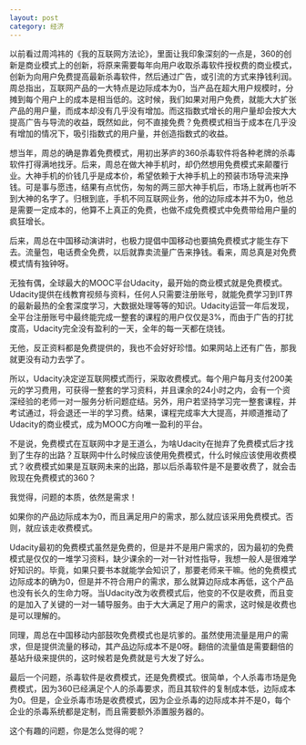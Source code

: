 ```yaml
---
layout: post
category: 经济
---
```


以前看过周鸿祎的《我的互联网方法论》，里面让我印象深刻的一点是，360的创新是商业模式上的创新，将原来需要每年向用户收取杀毒软件授权费的商业模式，创新为向用户免费提高最新杀毒软件，然后通过广告，或引流的方式来挣钱利润。周总指出，互联网产品的一大特点是边际成本为0，当产品在超大用户规模时，分摊到每个用户上的成本是相当低的。这时候，我们如果对用户免费，就能大大扩张产品的用户量，而成本却没有几乎没有增加。而这指数式增长的用户量却会按大大提高广告与导流的收益，既然如此，何不直接免费？免费模式相当于成本在几乎没有增加的情况下，吸引指数式的用户量，并创造指数式的收益。

想当年，周总的确是靠着免费模式，用初出茅庐的360杀毒软件将各种老牌的杀毒软件打得满地找牙。后来，周总在做大神手机时，却仍然想用免费模式来颠覆行业。大神手机的价钱几乎是成本价，希望依赖于大神手机上的预装市场导流来挣钱。可是事与愿违，结果有点忧伤，匆匆的两三部大神手机后，市场上就再也听不到大神的名字了。归根到底，手机不同互联网业务，他的边际成本并不为0，他总是需要一定成本的，他算不上真正的免费，也做不成免费模式中免费带给用户量的疯狂增长。

后来，周总在中国移动演讲时，也极力提倡中国移动也要搞免费模式才能生存下去。流量包，电话费全免费，以后就靠卖流量广告来挣钱。看来，周总真是对免费模式情有独钟呀。

无独有偶，全球最大的MOOC平台Udacity，最开始的商业模式就是免费模式。Udacity提供在线教育视频与资料，任何人只需要注册账号，就能免费学习到IT界的最新最热的全套深度学习，大数据处理等等的知识。Udacity运营一年后发现，全平台注册账号中最终能完成一整套的课程的用户仅仅是3%，而由于广告的打扰度高，Udacity完全没有盈利的一天，全年的每一天都在烧钱。

无他，反正资料都是免费提供的，我也不会好好珍惜。如果网站上还有广告，那我就更没有动力去学了。

所以，Udacity决定逆互联网模式而行，采取收费模式。每个用户每月支付200美元的学习费用，可获得一整套的学习资料，并且课余的24小时之内，会有一个资深经验的老师一对一服务分析问题症结。另外，用户若坚持学习完一整套课程，并考试通过，将会退还一半的学习费。结果，课程完成率大大提高，并顺道推动了Udacity的商业模式，成为MOOC方向唯一盈利的平台。

不是说，免费模式在互联网中才是王道么，为啥Udacity在抛弃了免费模式后才找到了生存的出路？互联网中什么时候应该使用免费模式，什么时候应该使用收费模式？收费模式如果是互联网未来的出路，那以后杀毒软件是不是要收费了，就会击败现在免费模式的360？

我觉得，问题的本质，依然是需求！

如果你的产品边际成本为0，而且满足用户的需求，那么就应该采用免费模式。否则，就应该走收费模式。

Udacity最初的免费模式虽然是免费的，但是并不是用户需求的，因为最初的免费模式是仅仅的一堆学习资料，缺少课余的一对一针对性指导，我想一般人是很难学好知识的。毕竟，如果只要书本就能学会知识了，那要老师来干嘛。他的免费模式边际成本的确为0，但是并不符合用户的需求，那么就算边际成本再低，这个产品也没有长久的生命力呀。当Udacity改为收费模式后，他变的不仅是收费，而且变的是加入了关键的一对一辅导服务。由于大大满足了用户的需求，这时候是收费也是可以理解的。

同理，周总在中国移动内部鼓吹免费模式也是坑爹的。虽然使用流量是用户的需求，但是提供流量的移动，其产品边际成本不是0呀。翻倍的流量值是需要翻倍的基站升级来提供的，这时候若是免费就是亏大发了好么。

最后一个问题，杀毒软件是收费模式，还是免费模式。很简单，个人杀毒市场是免费模式，因为360已经满足个人的杀毒要求，而且其软件的复制成本低，边际成本为0。但是，企业杀毒市场是收费模式，因为企业杀毒的边际成本并不是0，每个企业的杀毒系统都是定制，而且需要额外添置服务器的。

这个有趣的问题，你是怎么觉得的呢？



